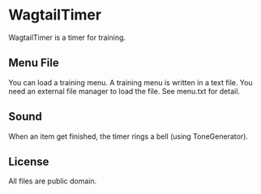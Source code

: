 WagtailTimer
============

WagtailTimer is a timer for training.


Menu File
---------

You can load a training menu. A training menu is written in a text file. You need an external file manager to load the file. See menu.txt for detail.


Sound
-----

When an item get finished, the timer rings a bell (using ToneGenerator).


License
-------

All files are public domain.
